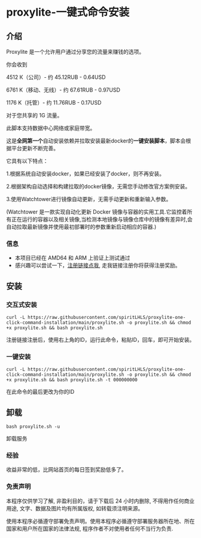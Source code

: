# proxylite-一键式命令安装

## 介绍

Proxylite 是一个允许用户通过分享您的流量来赚钱的选项。

你会收到

4512 К（公司）- 约 45.12RUB - 0.64USD

6761 K（移动、无线）- 约 67.61RUB - 0.97USD

1176 K（托管）- 约 11.76RUB - 0.17USD

对于您共享的 1G 流量。

此脚本支持数据中心网络或家庭带宽。 

这是**全网第一个**自动安装依赖并拉取安装最新docker的**一键安装脚本**，脚本会根据平台更新不断完善。

它具有以下特点：

1.根据系统自动安装docker，如果已经安装了docker，则不再安装。

2.根据架构自动选择和构建拉取的docker镜像，无需您手动修改官方案例安装。
    
3.使用Watchtower进行镜像自动更新，无需手动更新和重新输入参数。

(Watchtower 是一款实现自动化更新 Docker 镜像与容器的实用工具.它监控着所有正在运行的容器以及相关镜像,当检测本地镜像与镜像仓库中的镜像有差异时,会自动拉取最新镜像并使用最初部署时的参数重新启动相应的容器.)

### 信息

- 本项目已经在 AMD64 和 ARM 上验证上测试通过
- 感兴趣可以尝试一下，[注册链接点我](https://proxylite.ru/?r=JLEU2ZZQ), 走我链接注册你将获得注册奖励。

## 安装

### 交互式安装

```shell
curl -L https://raw.githubusercontent.com/spiritLHLS/proxylite-one-click-command-installation/main/proxylite.sh -o proxylite.sh && chmod +x proxylite.sh && bash proxylite.sh
```

注册链接注册后，使用右上角的ID，运行此命令，粘贴ID，回车，即可开始安装。

### 一键安装

```shell
curl -L https://raw.githubusercontent.com/spiritLHLS/proxylite-one-click-command-installation/main/proxylite.sh -o proxylite.sh && chmod +x proxylite.sh && bash proxylite.sh -t 000000000
```

在此命令的最后更改为你的ID

## 卸载

```shell
bash proxylite.sh -u
```

卸载服务

### 经验

收益非常的低，比网站首页的每日签到奖励低多了。

### 免责声明

本程序仅供学习了解, 非盈利目的，请于下载后 24 小时内删除, 不得用作任何商业用途, 文字、数据及图片均有所属版权, 如转载须注明来源。

使用本程序必循遵守部署免责声明。使用本程序必循遵守部署服务器所在地、所在国家和用户所在国家的法律法规, 程序作者不对使用者任何不当行为负责.
